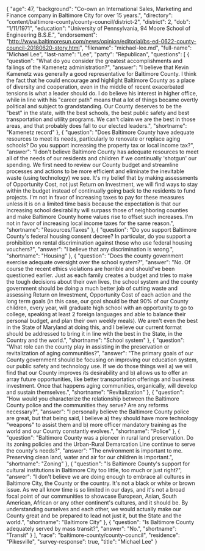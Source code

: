 {
  "age": 47,
  "background": "Co-own an International Sales, Marketing and Finance company in Baltimore City for over 15 years.",
  "directory": "content/baltimore-county/county-council/district-2",
  "district": 2,
  "dob": "1/11/1971",
  "education": "University of Pennsylvania, 94 Moore School of Engineering B.S.E.",
  "endorsement": "http://www.baltimoresun.com/news/opinion/editorial/bs-ed-0622-county-council-20180620-story.html",
  "filename": "michael-lee.md",
  "full-name": "Michael Lee",
  "last-name": "Lee",
  "party": "Republican",
  "questions": [
    {
      "question": "What do you consider the greatest accomplishments and failings of the Kamenetz administration?",
      "answer": "I believe that Kevin Kamenetz was generally a good representative for Baltimore County. I think the fact that he could encourage and highlight Baltimore County as a place of diversity and cooperation, even in the middle of recent exacerbated tensions is what a leader should do. I do believe his interest in higher office, while in line with his \"career path\" means that a lot of things became overtly political and subject to grandstanding. Our County deserves to be the \"best\" in the state, with the best schools, the best public safety and best transportation and utility programs. We can't claim we are the best in those areas, and that probably does fall to our elected leaders.",
      "shortname": "Kamenetz record"
    },
    {
      "question": "Does Baltimore County have adequate resources to meet its needs, particularly to renovate or replace aging schools? Do you support increasing the property tax or local income tax?",
      "answer": "I don't believe Baltimore County has adequate resources to meet all of the needs of our residents and children if we continually 'shotgun' our spending. We first need to review our County budget and streamline processes and actions to be more efficient and eliminate the inevitable waste (using technology) we see. It's my belief that by making assessments of Opportunity Cost, not just Return on Investment, we will find ways to stay within the budget instead of continually going back to the residents to fund projects. I'm not in favor of increasing taxes to pay for these measures unless it is on a limited time basis because the expectation is that our increasing school desirability will surpass those of neighboring counties and make Baltimore County home values rise to offset such increases. I'm not in favor of increasing local income taxes for the same reason.",
      "shortname": "Resources/Taxes"
    },
    {
      "question": "Do you support Baltimore County's federal housing consent decree? In particular, do you support a prohibition on rental discrimination against those who use federal housing vouchers?",
      "answer": "I believe that any discrimination is wrong.",
      "shortname": "Housing"
    },
    {
      "question": "Does the county government exercise adequate oversight over the school system?",
      "answer": "No. Of course the recent ethics violations are horrible and should've been questioned earlier. Just as each family creates a budget and tries to make the tough decisions about their own lives, the school system and the county government should be doing a much better job of cutting waste and assessing Return on Investment, Opportunity Cost of each action and the long term goals (in this case, our goal should be that 90% of our County children, every year, will graduate high school with an opportunity to go to college, speaking at least 2 foreign languages and able to balance their personal budget, and plan their own weekly meals). We aren't even the best in the State of Maryland at doing this, and I believe our current format should be addressed to bring it in line with the best in the State, in the Country and the world.",
      "shortname": "School system"
    },
    {
      "question": "What role can the county play in assisting in the preservation or revitalization of aging communities?",
      "answer": "The primary goals of our County government should be focusing on improving our education system, our public safety and technology use. If we do those things well a) we will find that our County improves its desirability and b) allows us to offer an array future opportunities, like better transportation offerings and business investment. Once that happens aging communities, organically, will develop and sustain themselves.",
      "shortname": "Revitalization"
    },
    {
      "question": "How would you characterize the relationship between the Baltimore County police and the communities they serve? Are any reforms necessary?",
      "answer": "I personally believe the Baltimore County police are great, but that being said, I believe a) they should have more technology \"weapons\" to assist them and b) more officer mandatory training as the world and our County constantly evolves.",
      "shortname": "Police"
    },
    {
      "question": "Baltimore County was a pioneer in rural land preservation. Do its zoning policies and the Urban-Rural Demarcation Line continue to serve the county's needs?",
      "answer": "The environment is important to me. Preserving clean land, water and air for our children is important.",
      "shortname": "Zoning"
    },
    {
      "question": "Is Baltimore County's support for cultural institutions in Baltimore City too little, too much or just right?",
      "answer": "I don't believe we are doing enough to embrace all cultures in Baltimore City, the County or the country. It's not a black or white or brown issue. As we all know time is so limited in our days, and it's not a broad focal point of our communities to showcase European, Asian, South American, African or any other continent's cultures, and it should be. By understanding ourselves and each other, we would actually make our County great and be prepared to lead not just it, but the State and the world.",
      "shortname": "Baltimore City"
    },
    {
      "question": "Is Baltimore County adequately served by mass transit?",
      "answer": "No.",
      "shortname": "Transit"
    }
  ],
  "race": "baltimore-county/county-council",
  "residence": "Pikesville",
  "survey-response": true,
  "title": "Michael Lee"
}
